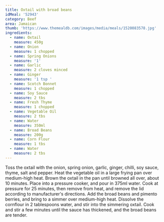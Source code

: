 ```yaml
---
title: Oxtail with broad beans
idMeal: '52943'
category: Beef
area: Jamaican
thumb: 'https://www.themealdb.com/images/media/meals/1520083578.jpg'
ingredients:
  - name: Oxtail
    measure: 450g
  - name: Onion
    measure: 1 chopped
  - name: Spring Onions
    measure: '1'
  - name: Garlic
    measure: 2 cloves minced
  - name: Ginger
    measure: '1 tsp '
  - name: Scotch Bonnet
    measure: 1 chopped
  - name: Soy Sauce
    measure: 2 tbs
  - name: Fresh Thyme
    measure: 1 chopped
  - name: Vegetable Oil
    measure: 2 tbs
  - name: Water
    measure: 350ml
  - name: Broad Beans
    measure: 200g
  - name: Corn Flour
    measure: 1 tbs
  - name: Water
    measure: 2 tbs
---
```

Toss the oxtail with the onion, spring onion, garlic, ginger, chilli, soy sauce, thyme, salt and pepper. Heat the vegetable oil in a large frying pan over medium-high heat. Brown the oxtail in the pan until browned all over, about 10 minutes. Place into a pressure cooker, and pour in 375ml water. Cook at pressure for 25 minutes, then remove from heat, and remove the lid according to manufacturer's directions.
Add the broad beans and pimento berries, and bring to a simmer over medium-high heat. Dissolve the cornflour in 2 tablespoons water, and stir into the simmering oxtail. Cook and stir a few minutes until the sauce has thickened, and the broad beans are tender.
